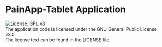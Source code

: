 # PainApp-Tablet Application
[![License: GPL v3](https://img.shields.io/badge/License-GPLv3-blue.svg)](https://www.gnu.org/licenses/gpl-3.0)\
The application code is licensed under the GNU General Public License v3.0.\
The license text can be found in the LICENSE file.
